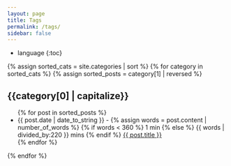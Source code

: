 ```yaml
---
layout: page
title: Tags
permalink: /tags/
sidebar: false
---
```


* language
{:toc}


{% assign sorted_cats = site.categories | sort %}
{% for category in sorted_cats %}
{% assign sorted_posts = category[1] | reversed %}
<h2 id="{{category[0] | uri_escape | downcase }}">{{category[0] | capitalize}}</h2>
<ul>
  {% for post in sorted_posts %}
  <li>
    <span class="post-date" display="inline">{{ post.date | date_to_string }}</span>
      -
    <span class="post-date" display="inline">
      {% assign words = post.content | number_of_words %}
        {% if words < 360 %}
          1 min
        {% else %}
          {{ words | divided_by:220 }} mins
        {% endif %}
    </span>
    <a href="{{ site.url }}{{ site.baseurl }}{{  post.url }}">{{  post.title }}</a>

  </li>
  {% endfor %}
</ul>
{% endfor %}